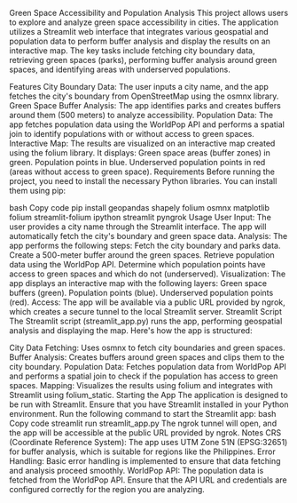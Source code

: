 Green Space Accessibility and Population Analysis
This project allows users to explore and analyze green space accessibility in cities. The application utilizes a Streamlit web interface that integrates various geospatial and population data to perform buffer analysis and display the results on an interactive map. The key tasks include fetching city boundary data, retrieving green spaces (parks), performing buffer analysis around green spaces, and identifying areas with underserved populations.

Features
City Boundary Data: The user inputs a city name, and the app fetches the city's boundary from OpenStreetMap using the osmnx library.
Green Space Buffer Analysis: The app identifies parks and creates buffers around them (500 meters) to analyze accessibility.
Population Data: The app fetches population data using the WorldPop API and performs a spatial join to identify populations with or without access to green spaces.
Interactive Map: The results are visualized on an interactive map created using the folium library. It displays:
Green space areas (buffer zones) in green.
Population points in blue.
Underserved population points in red (areas without access to green space).
Requirements
Before running the project, you need to install the necessary Python libraries. You can install them using pip:

bash
Copy code
pip install geopandas shapely folium osmnx matplotlib folium streamlit-folium ipython streamlit pyngrok
Usage
User Input: The user provides a city name through the Streamlit interface. The app will automatically fetch the city's boundary and green space data.
Analysis: The app performs the following steps:
Fetch the city boundary and parks data.
Create a 500-meter buffer around the green spaces.
Retrieve population data using the WorldPop API.
Determine which population points have access to green spaces and which do not (underserved).
Visualization: The app displays an interactive map with the following layers:
Green space buffers (green).
Population points (blue).
Underserved population points (red).
Access: The app will be available via a public URL provided by ngrok, which creates a secure tunnel to the local Streamlit server.
Streamlit Script
The Streamlit script (streamlit_app.py) runs the app, performing geospatial analysis and displaying the map. Here's how the app is structured:

City Data Fetching: Uses osmnx to fetch city boundaries and green spaces.
Buffer Analysis: Creates buffers around green spaces and clips them to the city boundary.
Population Data: Fetches population data from WorldPop API and performs a spatial join to check if the population has access to green spaces.
Mapping: Visualizes the results using folium and integrates with Streamlit using folium_static.
Starting the App
The application is designed to be run with Streamlit. Ensure that you have Streamlit installed in your Python environment.
Run the following command to start the Streamlit app:
bash
Copy code
streamlit run streamlit_app.py
The ngrok tunnel will open, and the app will be accessible at the public URL provided by ngrok.
Notes
CRS (Coordinate Reference System): The app uses UTM Zone 51N (EPSG:32651) for buffer analysis, which is suitable for regions like the Philippines.
Error Handling: Basic error handling is implemented to ensure that data fetching and analysis proceed smoothly.
WorldPop API: The population data is fetched from the WorldPop API. Ensure that the API URL and credentials are configured correctly for the region you are analyzing.
